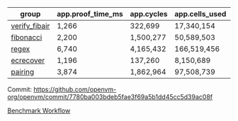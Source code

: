 | group | app.proof_time_ms | app.cycles | app.cells_used | leaf.proof_time_ms | leaf.cycles | leaf.cells_used |
| -- | -- | -- | -- | -- | -- | -- |
| [verify_fibair](https://github.com/openvm-org/openvm/blob/benchmark-results/benchmarks-pr/1770/verify_fibair-7780ba003bdeb5fae3f69a5b1dd45cc5d39ac08f.md) | 1,266 |  322,699 |  17,340,154 |- | - | - |
| [fibonacci](https://github.com/openvm-org/openvm/blob/benchmark-results/benchmarks-pr/1770/fibonacci-7780ba003bdeb5fae3f69a5b1dd45cc5d39ac08f.md) | 2,200 |  1,500,277 |  50,589,503 |- | - | - |
| [regex](https://github.com/openvm-org/openvm/blob/benchmark-results/benchmarks-pr/1770/regex-7780ba003bdeb5fae3f69a5b1dd45cc5d39ac08f.md) | 6,740 |  4,165,432 |  166,519,456 |- | - | - |
| [ecrecover](https://github.com/openvm-org/openvm/blob/benchmark-results/benchmarks-pr/1770/ecrecover-7780ba003bdeb5fae3f69a5b1dd45cc5d39ac08f.md) | 1,196 |  137,260 |  8,150,689 |- | - | - |
| [pairing](https://github.com/openvm-org/openvm/blob/benchmark-results/benchmarks-pr/1770/pairing-7780ba003bdeb5fae3f69a5b1dd45cc5d39ac08f.md) | 3,874 |  1,862,964 |  97,508,739 |- | - | - |


Commit: https://github.com/openvm-org/openvm/commit/7780ba003bdeb5fae3f69a5b1dd45cc5d39ac08f

[Benchmark Workflow](https://github.com/openvm-org/openvm/actions/runs/15787817364)
